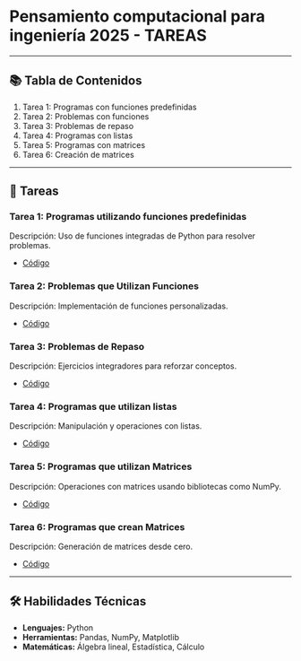 # Pensamiento computacional para ingeniería 2025 - TAREAS


---

## 📚 Tabla de Contenidos
1. Tarea 1: Programas con funciones predefinidas
2. Tarea 2: Problemas con funciones
3. Tarea 3: Problemas de repaso
4. Tarea 4: Programas con listas
5. Tarea 5: Programas con matrices
6. Tarea 6: Creación de matrices

---

## 📂 Tareas

### Tarea 1: Programas utilizando funciones predefinidas
Descripción: Uso de funciones integradas de Python para resolver problemas.
- [Código](https://github.com/jacquigv-3/Tareas-pensamiento-computacional/blob/main/Tarea_1_Programas_utilizando_funciones_predefinidas.ipynb)

### Tarea 2: Problemas que Utilizan Funciones
Descripción: Implementación de funciones personalizadas.
- [Código](https://github.com/jacquigv-3/Tareas-pensamiento-computacional/blob/main/Tarea_2_Problemas_que_Utilizan_Funciones.ipynb)

### Tarea 3: Problemas de Repaso
Descripción: Ejercicios integradores para reforzar conceptos.
- [Código](https://github.com/jacquigv-3/Tareas-pensamiento-computacional/blob/main/Tarea_3_Problemas_de_Repaso.ipynb)

### Tarea 4: Programas que utilizan listas
Descripción: Manipulación y operaciones con listas.
- [Código](https://github.com/tu-usuario/tu-repo-tarea4)

### Tarea 5: Programas que utilizan Matrices
Descripción: Operaciones con matrices usando bibliotecas como NumPy.
- [Código](https://github.com/tu-usuario/tu-repo-tarea5)

### Tarea 6: Programas que crean Matrices
Descripción: Generación de matrices desde cero.
- [Código](https://github.com/tu-usuario/tu-repo-tarea6)

---

## 🛠 Habilidades Técnicas
- **Lenguajes:** Python
- **Herramientas:** Pandas, NumPy, Matplotlib
- **Matemáticas:** Álgebra lineal, Estadística, Cálculo
